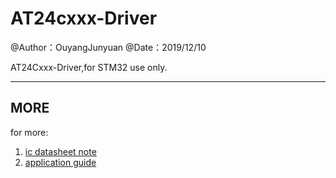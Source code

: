 # AT24cxxx-Driver

@Author：OuyangJunyuan                                                                                                                                                               @Date：2019/12/10					                                                                                                                                             

AT24Cxxx-Driver,for STM32 use only.

---

## MORE

for more:

1. [ic datasheet note](./note/EEPROMdatasheet解读.pdf)
2. [application guide](./note/AT24CXXX系列EEPROM驱动.pdf)